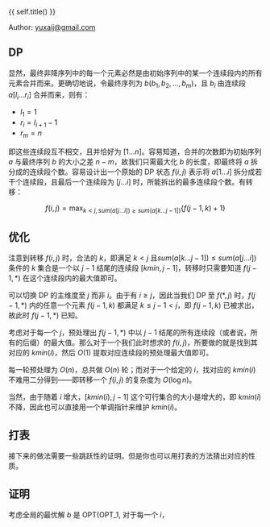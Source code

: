 
{{ self.title() }}

Author: yuxaij@gmail.com

## DP

显然，最终非降序列中的每一个元素必然是由初始序列中的某一个连续段内的所有元素合并而来。更确切地说，令最终序列为 $b(b_1, b_2, \dots, b_m)$，且 $b_i$ 由连续段 $a[l_i \dots r_i]$ 合并而来，则有：

+ $l_1 = 1$
+ $r_i = l_{i+1} - 1$
+ $r_m = n$

即这些连续段互不相交，且并恰好为 $[1 \dots n]$。容易知道，合并的次数即为初始序列 $a$ 与最终序列 $b$ 的大小之差 $n-m$，故我们只需最大化 $b$ 的长度，即最终将 $a$ 拆分成的连续段个数。容易设计出一个原始的 DP 状态 $f(i,j)$ 表示将 $a[1 \dots i]$ 拆分成若干个连续段，且最后一个连续段为 $[j \dots i]$ 时，所能拆出的最多连续段个数。有转移：

$$f(i,j) = \max_{k < j, sum(a[j \dots i]) \geq sum(a[k \dots j-1])} \{ f(j-1, k) + 1 \}$$

<!-- fuck KaTeX that does not support substack -->

## 优化

注意到转移 $f(i,j)$ 时，合法的 $k$，即满足 $k<j$ 且$sum(a[k \dots j-1]) \leq sum(a[j \dots i])$ 条件的 $k$ 集合是一个以 $j-1$ 结尾的连续段 $[kmin, j-1]$，转移时只需要知道 $f(j-1, *)$ 在这个连续段内的最大值即可。

可以切换 DP 的主维度至 $j$ 而非 $i$。由于有 $i \geq j$，因此当我们 DP 至 $f(*, j)$ 时，$f(j-1,*)$ 内的任意一个元素 $f(j-1, k)$ 都满足 $k \leq j-1 < j$，即 $f(j-1,k)$ 已被求出，故此时 $f(j-1, *)$ 已知。

考虑对于每一个 $j$，预处理出 $f(j-1, *)$ 中以 $j-1$ 结尾的所有连续段（或者说，所有的后缀）的最大值。那么对于一个我们此时想求的 $f(i, j)$，所要做的就是找到其对应的 $kmin(i)$，然后 $O(1)$ 提取对应连续段的预处理最大值即可。

每一轮预处理为 $O(n)$，总共做 $O(n)$ 轮；而对于一个给定的 $i$，找对应的 $kmin(i)$ 不难用二分得到——即转移一个 $f(i,j)$ 的复杂度为 $O(\log n)$。

当然，由于随着 $i$ 增大，$[kmin(i), j-1]$ 这个可行集合的大小是增大的，即 $kmin(i)$ 不降，因此也可以直接用一个单调指针来维护 $kmin(i)$。

## 打表

接下来的做法需要一些跳跃性的证明。但是你也可以用打表的方法猜出对应的性质。

## 证明

考虑全局的最优解 $b$ 是 OPT(OPT_1, 
对于每一个 $i$，
